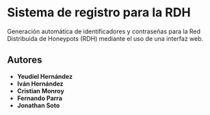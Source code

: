 # Sistema de registro para la RDH

Generación automática de identificadores y contraseñas para la Red Distribuida de Honeypots (RDH) mediante el uso de una interfaz web.

## Autores

* **Yeudiel Hernández**
* **Iván Hernández**
* **Cristian Monroy**
* **Fernando Parra**
* **Jonathan Soto**
